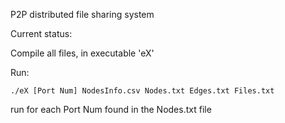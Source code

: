 P2P distributed file sharing system

Current status:

Compile all files, in executable 'eX'

Run: 

``
./eX [Port Num] NodesInfo.csv Nodes.txt Edges.txt Files.txt
``

run for each Port Num found in the Nodes.txt file
